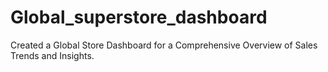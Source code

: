 # Global_superstore_dashboard
Created a Global Store Dashboard for a Comprehensive Overview of Sales Trends and Insights.
